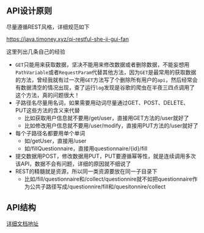 

## API设计原则

尽量遵循REST风格，详细规范如下

<https://java.timoney.xyz/qi-restful-she-ji-gui-fan>

这里列出几条自己的经验

- `GET`只能用来获取数据，坚决不能用来修改数据或者删除数据，不能妄想用`PathVariable`或者`RequestParam`代替其他方法，因为`GET`是最常用的获取数据的方法，曾经我就有过一次用`GET`方法写了个删除所有用户的`api`，然后经常会有数据清空的情况出现，查了运行`log`发现是谷歌的爬虫在半夜三四点调用了这个方法，真的问题很大！
- 子路径名尽量用名词，如果需要用动词尽量通过GET、POST、DELETE、PUT这些方法的含义来代替
  - 比如获取用户信息就不要用/get/user，直接用GET方法的/user就好了
  - 比如修改用户信息就不要用/user/modify，直接用PUT方法的/user就好了
- 每个子路径名都要用单个单词
  - 如/getUser，直接用/user
  - 如/fillQuestionnaire，直接用questionnaire/{id}/fill
- 提交数据用POST，修改数据用PUT，PUT要遵循幂等性，就是连续调用多次该API，数据不会有问题，详细的原因就不细说了
- REST的精髓就是资源，所以同一类资源要放在同一子目录下
  - 比如/fill/questionnaire和/collect/questionnire就不如把questionnaire作为公共子路径写成/questionnire/fill和/quesitonnire/collect



## API结构

[详细文档地址](https://documenter.getpostman.com/view/7006450/S1LzynKU?version=latest#ee6844e6-30c6-4637-a01d-c49eef6117fe)

